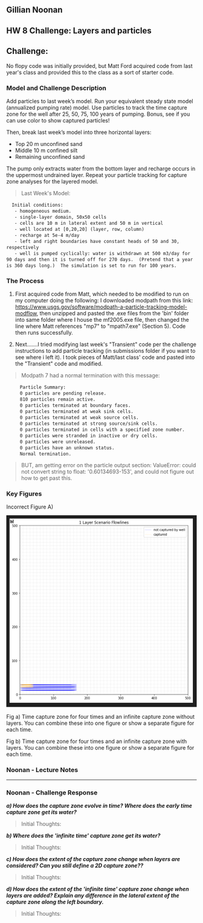 ## Gillian Noonan
## HW 8 Challenge: Layers and particles

## **Challenge:**
No flopy code was initially provided, but Matt Ford acquired code from last year's class and provided this to the class as a sort of starter code.    

### Model and Challenge Description
​Add particles to last week’s model.  Run your equivalent steady state model (annualized pumping rate) model.  Use particles to track the time capture zone for the well after 25, 50, 75, 100 years of pumping.  Bonus, see if you can use color to show captured particles!

Then, break last week’s model into three horizontal layers:
- Top 20 m unconfined sand
- Middle 10 m confined silt
- Remaining unconfined sand

The pump only extracts water from the bottom layer and recharge occurs in the uppermost undrained layer.  Repeat your particle tracking for capture zone analyses for the layered model.  

> Last Week's Model:

      Initial conditions:
       - homogeneous medium.  
       - single-layer domain, 50x50 cells
       - cells are 10 m in lateral extent and 50 m in vertical
       - well located at [0,20,20] (layer, row, column)
       - recharge at 5e-4 m/day
       - left and right boundaries have constant heads of 50 and 30, respectively
       - well is pumped cyclically: water is withdrawn at 500 m3/day for 90 days and then it is turned off for 270 days.  (Pretend that a year is 360 days long.)  The simulation is set to run for 100 years.  

### The Process
1) First acquired code from Matt, which needed to be modified to run on my computer doing the following: I downloaded modpath from this link:  https://www.usgs.gov/software/modpath-a-particle-tracking-model-modflow,  then unzipped and pasted the .exe files from the 'bin' folder into same folder where I house the mf2005.exe file, then changed the line where Matt references "mp7" to "mpath7.exe" (Section 5).   Code then runs successfully.

2) Next.......I tried modifying last week's "Transient" code per the challenge instructions to add particle tracking (in submissions folder if you want to see where i left it).  I took pieces of Matt/last class' code and pasted into the "Transient" code and modified.   

> Modpath 7 had a normal termination with this message:

         Particle Summary:
         0 particles are pending release.       
         810 particles remain active.
         0 particles terminated at boundary faces.
         0 particles terminated at weak sink cells.
         0 particles terminated at weak source cells.
         0 particles terminated at strong source/sink cells.
         0 particles terminated in cells with a specified zone number.
         0 particles were stranded in inactive or dry cells.
         0 particles were unreleased.
         0 particles have an unknown status.
         Normal termination.                                                        

> BUT, am getting error on the particle output section: ValueError: could not convert string to float: '0.60134693-153', and could not figure out how to get past this.


### Key Figures
Incorrect Figure A)

![](assets/Noonan_HW8_draft_answers-a9bd9093.png)

Fig a) Time capture zone for four times and an infinite capture zone without layers.  You can combine these into one figure or show a separate figure for each time.


Fig b) Time capture zone for four times and an infinite capture zone with layers.  You can combine these into one figure or show a separate figure for each time.


### Noonan - Lecture Notes



-------------------------------------

### Noonan - Challenge Response

***a) How does the capture zone evolve in time?  Where does the early time capture zone get its water?***
> Initial Thoughts:

***b) Where does the 'infinite time' capture zone get its water?***
> Initial Thoughts:  

***c) How does the extent of the capture zone change when layers are considered?  Can you still define a 2D capture zone??***  
> Initial Thoughts:

***d) How does the extent of the 'infinite time' capture zone change when layers are added?  Explain any difference in the lateral extent of the capture zone along the left boundary.***
> Initial Thoughts:
